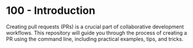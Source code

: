 # 100 - Introduction

Creating pull requests (PRs) is a crucial part of collaborative development workflows. This repository will guide you through the process of creating a PR using the command line, including practical examples, tips, and tricks.
